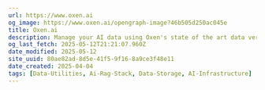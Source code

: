 ```yaml
---
url: https://www.oxen.ai
og_image: https://www.oxen.ai/opengraph-image?46b505d250ac045e
title: Oxen.ai
description: Manage your AI data using Oxen's state of the art data version control. Blazing fast, and Open source.
og_last_fetch: 2025-05-12T21:21:07.960Z
date_modified: 2025-05-12
site_uuid: 80ae82ad-8d5e-41f5-9f16-8a9ce3f48e11
date_created: 2025-04-04
tags: [Data-Utilities, Ai-Rag-Stack, Data-Storage, AI-Infrastructure]
---
```



